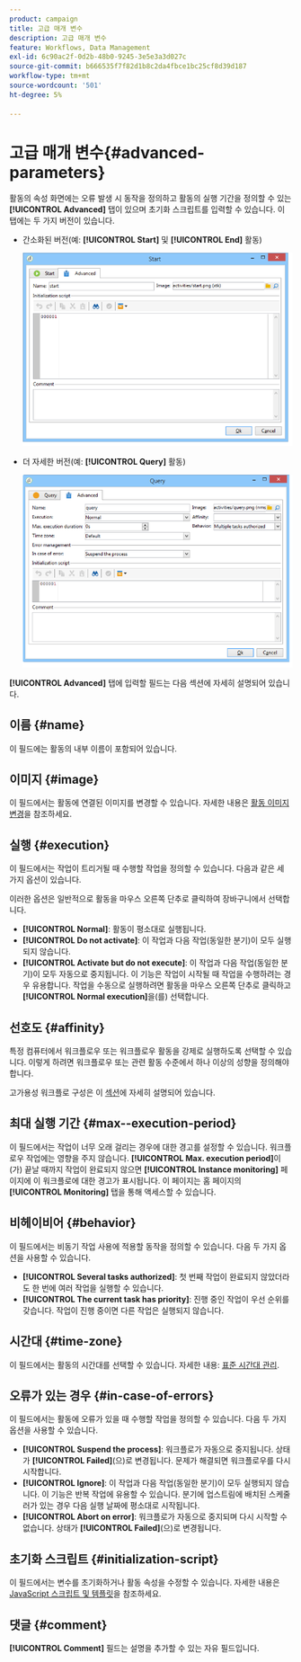 ```yaml
---
product: campaign
title: 고급 매개 변수
description: 고급 매개 변수
feature: Workflows, Data Management
exl-id: 6c90ac2f-0d2b-48b0-9245-3e5e3a3d027c
source-git-commit: b666535f7f82d1b8c2da4fbce1bc25cf8d39d187
workflow-type: tm+mt
source-wordcount: '501'
ht-degree: 5%

---
```


# 고급 매개 변수{#advanced-parameters}



활동의 속성 화면에는 오류 발생 시 동작을 정의하고 활동의 실행 기간을 정의할 수 있는 **[!UICONTROL Advanced]** 탭이 있으며 초기화 스크립트를 입력할 수 있습니다. 이 탭에는 두 가지 버전이 있습니다.

* 간소화된 버전(예: **[!UICONTROL Start]** 및 **[!UICONTROL End]** 활동)

  ![](assets/wf-advanced-basic.png)

* 더 자세한 버전(예: **[!UICONTROL Query]** 활동)

  ![](assets/wf-advanced-full.png)

**[!UICONTROL Advanced]** 탭에 입력할 필드는 다음 섹션에 자세히 설명되어 있습니다.

## 이름 {#name}

이 필드에는 활동의 내부 이름이 포함되어 있습니다.

## 이미지 {#image}

이 필드에서는 활동에 연결된 이미지를 변경할 수 있습니다. 자세한 내용은 [활동 이미지 변경](managing-activity-images.md)을 참조하세요.

## 실행 {#execution}

이 필드에서는 작업이 트리거될 때 수행할 작업을 정의할 수 있습니다. 다음과 같은 세 가지 옵션이 있습니다.

이러한 옵션은 일반적으로 활동을 마우스 오른쪽 단추로 클릭하여 장바구니에서 선택합니다.

* **[!UICONTROL Normal]**: 활동이 평소대로 실행됩니다.
* **[!UICONTROL Do not activate]**: 이 작업과 다음 작업(동일한 분기)이 모두 실행되지 않습니다.
* **[!UICONTROL Activate but do not execute]**: 이 작업과 다음 작업(동일한 분기)이 모두 자동으로 중지됩니다. 이 기능은 작업이 시작될 때 작업을 수행하려는 경우 유용합니다. 작업을 수동으로 실행하려면 활동을 마우스 오른쪽 단추로 클릭하고 **[!UICONTROL Normal execution]**&#x200B;을(를) 선택합니다.

## 선호도 {#affinity}

특정 컴퓨터에서 워크플로우 또는 워크플로우 활동을 강제로 실행하도록 선택할 수 있습니다. 이렇게 하려면 워크플로우 또는 관련 활동 수준에서 하나 이상의 성향을 정의해야 합니다.

고가용성 워크플로 구성은 이 [섹션](../../installation/using/configuring-campaign-server.md#high-availability-workflows-and-affinities)에 자세히 설명되어 있습니다.


## 최대 실행 기간 {#max--execution-period}

이 필드에서는 작업이 너무 오래 걸리는 경우에 대한 경고를 설정할 수 있습니다. 워크플로우 작업에는 영향을 주지 않습니다. **[!UICONTROL Max. execution period]**&#x200B;이(가) 끝날 때까지 작업이 완료되지 않으면 **[!UICONTROL Instance monitoring]** 페이지에 이 워크플로에 대한 경고가 표시됩니다. 이 페이지는 홈 페이지의 **[!UICONTROL Monitoring]** 탭을 통해 액세스할 수 있습니다.

## 비헤이비어 {#behavior}

이 필드에서는 비동기 작업 사용에 적용할 동작을 정의할 수 있습니다. 다음 두 가지 옵션을 사용할 수 있습니다.

* **[!UICONTROL Several tasks authorized]**: 첫 번째 작업이 완료되지 않았더라도 한 번에 여러 작업을 실행할 수 있습니다.
* **[!UICONTROL The current task has priority]**: 진행 중인 작업이 우선 순위를 갖습니다. 작업이 진행 중이면 다른 작업은 실행되지 않습니다.

## 시간대 {#time-zone}

이 필드에서는 활동의 시간대를 선택할 수 있습니다. 자세한 내용: [표준 시간대 관리](managing-time-zones.md).

## 오류가 있는 경우 {#in-case-of-errors}

이 필드에서는 활동에 오류가 있을 때 수행할 작업을 정의할 수 있습니다. 다음 두 가지 옵션을 사용할 수 있습니다.

* **[!UICONTROL Suspend the process]**: 워크플로가 자동으로 중지됩니다. 상태가 **[!UICONTROL Failed]**(으)로 변경됩니다. 문제가 해결되면 워크플로우를 다시 시작합니다.
* **[!UICONTROL Ignore]**: 이 작업과 다음 작업(동일한 분기)이 모두 실행되지 않습니다. 이 기능은 반복 작업에 유용할 수 있습니다. 분기에 업스트림에 배치된 스케줄러가 있는 경우 다음 실행 날짜에 평소대로 시작됩니다.
* **[!UICONTROL Abort on error]**: 워크플로가 자동으로 중지되며 다시 시작할 수 없습니다. 상태가 **[!UICONTROL Failed]**(으)로 변경됩니다.

## 초기화 스크립트 {#initialization-script}

이 필드에서는 변수를 초기화하거나 활동 속성을 수정할 수 있습니다. 자세한 내용은 [JavaScript 스크립트 및 템플릿](javascript-scripts-and-templates.md)을 참조하세요.

## 댓글 {#comment}

**[!UICONTROL Comment]** 필드는 설명을 추가할 수 있는 자유 필드입니다.
